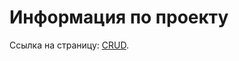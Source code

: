 # Информация по проекту

Ссылка на страницу: [CRUD](https://artyomzolotykh.github.io/homeworks-redux-editing/).